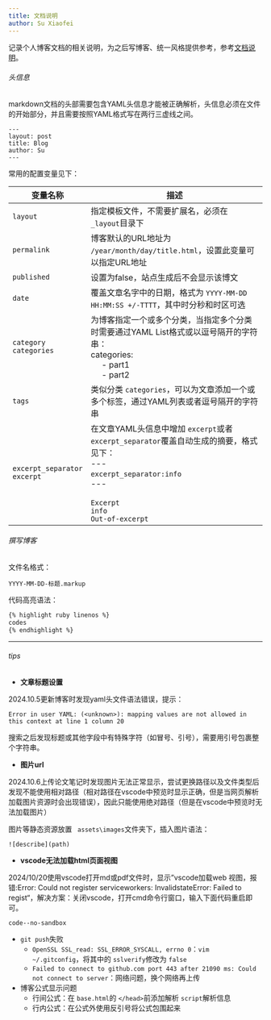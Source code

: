 ```yaml
---
title: 文档说明
author: Su Xiaofei
---
```

记录个人博客文档的相关说明，为之后写博客、统一风格提供参考，参考[文档说明](http://jekyllcn.com/docs/)。

###### 头信息

markdown文档的头部需要包含YAML头信息才能被正确解析，头信息必须在文件的开始部分，并且需要按照YAML格式写在两行三虚线之间。

```
---
layout: post
title: Blog
author: Su
---
```

常用的配置变量见下：

| 变量名称                               | 描述                                                                                                                                                                                                         |
| -------------------------------------- | ------------------------------------------------------------------------------------------------------------------------------------------------------------------------------------------------------------ |
| ``layout``                             | 指定模板文件，不需要扩展名，必须在 ``_layout``目录下                                                                                                                                                         |
| ``permalink``                          | 博客默认的URL地址为 ``/year/month/day/title.html``，设置此变量可以指定URL地址                                                                                                                                |
| ``published``                          | 设置为false，站点生成后不会显示该博文                                                                                                                                                                        |
| ``date``                               | 覆盖文章名字中的日期，格式为 ``YYYY-MM-DD HH:MM:SS +/-TTTT``，其中时分秒和时区可选                                                                                                                           |
| ``category``<br />``categories``       | 为博客指定一个或多个分类，当指定多个分类时需要通过YAML List格式或以逗号隔开的字符串：<br />categories:<br />     - part1<br />     - part2                                                             |
| ``tags``                               | 类似分类 ``categories``，可以为文章添加一个或多个标签，通过YAML列表或者逗号隔开的字符串                                                                                                                      |
| ``excerpt_separator``<br />``excerpt`` | 在文章YAML头信息中增加 ``excerpt``或者 `` excerpt_separator``覆盖自动生成的摘要，格式见下：<br />---<br />`excerpt_separator:info` <br />---<br /><br />``Excerpt``<br />``info``<br />``Out-of-excerpt`` |

###### 撰写博客

文件名格式：

```
YYYY-MM-DD-标题.markup
```

代码高亮语法：

```html
{% highlight ruby linenos %}
codes
{% endhighlight %}
```

---

###### tips

- **文章标题设置**

2024.10.5更新博客时发现yaml头文件语法错误，提示：

```
Error in user YAML: (<unknown>): mapping values are not allowed in this context at line 1 column 20
```

搜索之后发现标题或其他字段中有特殊字符（如冒号、引号），需要用引号包裹整个字符串。

- **图片url**

2024.10.6上传论文笔记时发现图片无法正常显示，尝试更换路径以及文件类型后发现不能使用相对路径（相对路径在vscode中预览时显示正确，但是当网页解析加载图片资源时会出现错误），因此只能使用绝对路径（但是在vscode中预览时无法加载图片）

图片等静态资源放置 `` assets\images``文件夹下，插入图片语法：

```
![describe](path)
```

- **vscode无法加载html页面视图**

2024/10/20使用vscode打开md或pdf文件时，显示”vscode加载web 视图，报错:Error: Could not register serviceworkers: InvalidstateError: Failed to regist“，解决方案：关闭vscode，打开cmd命令行窗口，输入下面代码重启即可。

```
code--no-sandbox
```

- `git push`失败
  - `OpenSSL SSL_read: SSL_ERROR_SYSCALL, errno 0`：`vim ~/.gitconfig`，将其中的 `sslverify`修改为 `false`
  - `Failed to connect to github.com port 443 after 21090 ms: Could not connect to server`：网络问题，换个网络再上传
- 博客公式显示问题
  - 行间公式：在 `base.html`的 ``</head>``前添加解析 `script`解析信息
  - 行内公式：在公式外使用反引号将公式包围起来
